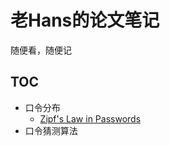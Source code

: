 # 老Hans的论文笔记

随便看，随便记

## TOC

- 口令分布
  - [Zipf's Law in Passwords](Paper%20-%20Zipf's%20Law%20in%20Passwords.md)
- 口令猜测算法